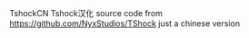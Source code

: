 TshockCN Tshock汉化 </b>
source code from https://github.com/NyxStudios/TShock</b>
just a chinese version</b>
